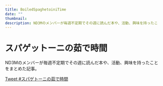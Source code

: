 ```yaml
---
title: BoiledSpaghetoiniTime
date: ""
thumbnail: 
description: ND3Mのメンバーが毎週不定期でその週に読んだ本や、活動、興味を持ったことをまとめた記事。
---
```


# スパゲットーニの茹で時間

ND3Mのメンバーが毎週不定期でその週に読んだ本や、活動、興味を持ったことをまとめた記事。

<a href="https://twitter.com/intent/tweet?button_hashtag=スパゲトーニの茹で時間&ref_src=twsrc%5Etfw" class="twitter-hashtag-button" data-show-count="false">Tweet #スパゲトーニの茹で時間</a><script async src="https://platform.twitter.com/widgets.js" charset="utf-8"></script>

<!--このサイトで調整https://publish.twitter.com/?buttonType=HashtagButton-->
